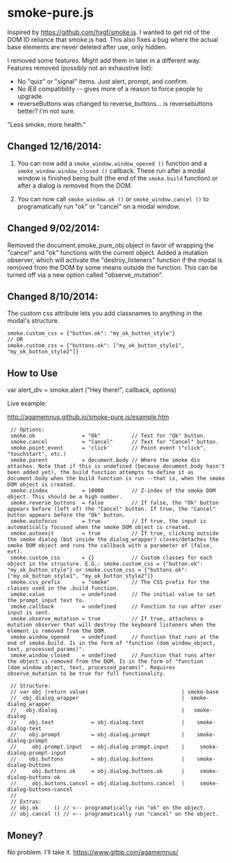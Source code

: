 smoke-pure.js
===============

Inspired by https://github.com/hxgf/smoke.js. I wanted to get rid of the DOM ID reliance that smoke.js had. This also fixes a bug where the actual base elements are never deleted after use, only hidden.

I removed some features. Might add them in later in a different way. Features removed (possibly not an exhaustive list):
* No "quiz" or "signal" items. Just alert, prompt, and confirm.
* No IE8 compatibility -- gives more of a reason to force people to upgrade.
* reverseButtons was changed to reverse_buttons... is reversebuttons better? I'm not sure.

"Less smoke, more health."


Changed 12/16/2014:
-----------
1) You can now add a ``smoke_window.window_opened ()`` function and a ``smoke_window.window_closed ()`` callback. These run after a modal window is finished being built (the end of the ``smoke.build`` function) or after a dialog is removed from the DOM.

2) You can now call ``smoke_window.ok ()`` or ``smoke_window.cancel ()`` to programatically run "ok" or "cancel" on a modal window.


Changed 9/02/2014:
-----------
Removed the document.smoke_pure_obj object in favor of wrapping the "cancel" and "ok" functions with the current object.
Added a mutation observer, which will activate the "destroy_listeners" function if the modal is removed from the DOM by some means outside the function. This can be turned off via a new option called "observe_mutation".


Changed 8/10/2014:
-----------
The custom css attribute lets you add classnames to anything in the modal's structure.
````
smoke.custom_css = {"button.ok": "my_ok_button_style"}
// OR
smoke.custom_css = {"buttons.ok": ["my_ok_button_style1", "my_ok_button_style2"]}
````


How to Use
-----------

var alert_div = smoke.alert ("Hey there!", callback, options)

Live example:

http://agamemnus.github.io/smoke-pure.js/example.htm


````
 // Options:
 smoke.ok               = "Ok"          // Text for "Ok" button.
 smoke.cancel           = "Cancel"      // Text for "Cancel" button.
 smoke.point_event      = 'click'       // Point event ("click", "touchstart", etc.)
 smoke.parent           = document.body // Where the smoke div attaches. Note that if this is undefined (because document.body hasn't been added yet), the build function attempts to define it as document.body when the build function is run --that is, when the smoke DOM object is created.
 smoke.zindex           = 10000         // Z-index of the smoke DOM object. This should be a high number.
 smoke.reverse_buttons  = false         // If false, the "Ok" button appears before (left of) the "Cancel" button. If true, the "Cancel" button appears before the "Ok" button.
 smoke.autofocus        = true          // If true, the input is automatically focused when the smoke DOM object is created.
 smoke.autoexit         = true          // If true, clicking outside the smoke dialog (but inside the dialog_wrapper) closes/detaches the smoke DOM object and runs the callback with a parameter of (false, evt).
 smoke.custom_css       = {}            // Custom classes for each object in the structure. E.G.: smoke.custom_css = {"button.ok": "my_ok_button_style"} or smoke.custom_css = {"buttons.ok": ["my_ok_button_style1", "my_ok_button_style2"]}
 smoke.css_prefix       = "smoke"       // The CSS prefix for the classes used in the .build function.
 smoke.value            = undefined     // The initial value to set the prompt input text to.
 smoke.callback         = undefined     // Function to run after user input is sent.
 smoke.observe_mutation = true          // If true, attachess a mutation observer that will destroy the keyboard listeners when the element is removed from the DOM.
 smoke.window_opened    = undefined     // Function that runs at the end of smoke.build. Is in the form of "function (dom_window_object, text, processed_params)".
 smoke.window_closed    = undefined     // Function that runs after the object is removed from the DOM. Is in the form of "function (dom_window_object, text, processed_params)". Requires observe_mutation to be true for full functionality.
 
 // Structure:
 // var obj (return value)                              | smoke-base
 //  obj.dialog_wrapper                                 |  smoke-dialog_wrapper
 //   obj.dialog                                        |   smoke-dialog
 //    obj.text            = obj.dialog.text            |    smoke-dialog-text
 //    obj.prompt          = obj.dialog.prompt          |    smoke-dialog-prompt
 //     obj.prompt.input   = obj.dialog.prompt.input    |     smoke-dialog-prompt-input
 //    obj.buttons         = obj.dialog.buttons         |    smoke-dialog-buttons
 //     obj.buttons.ok     = obj.dialog.buttons.ok      |     smoke-dialog-buttons-ok
 //     obj.buttons.cancel = obj.dialog.buttons.cancel  |     smoke-dialog-buttons-cancel
 //
 // Extras:
 // obj.ok     () // <-- programatically run "ok" on the object.
 // obj.cancel () // <-- programatically run "cancel" on the object.
````

Money?
-----------
No problem. I'll take it. https://www.gittip.com/agamemnus/
